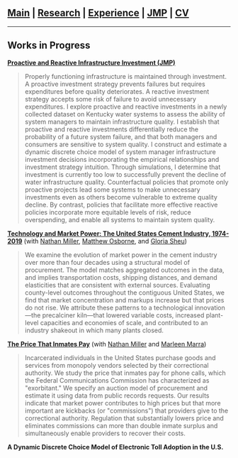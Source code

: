 ## [Main](https://gsileo.github.io/) | [Research](/research.html) | [Experience](/experience.html) | [JMP](/papers/sileo_jmp_infrastructure_investment.pdf) | [CV](/cv/sileo_cv.pdf)

* * *

## Works in Progress
**[Proactive and Reactive Infrastructure Investment (JMP)](/papers/sileo_jmp_infrastructure_investment.pdf)**
>Properly functioning infrastructure is maintained through investment. A proactive investment strategy prevents failures but requires expenditures before quality deteriorates. A reactive investment strategy accepts some risk of failure to avoid unnecessary expenditures. I explore proactive and reactive investments in a newly collected dataset on Kentucky water systems to assess the ability of system managers to maintain infrastructure quality. I establish that proactive and reactive investments differentially reduce the probability of a future system failure, and that both managers and consumers are sensitive to system quality. I construct and estimate a dynamic discrete choice model of system manager infrastructure investment decisions incorporating the empirical relationships and investment strategy intuition. Through simulations, I determine that investment is currently too low to successfully prevent the decline of water infrastructure quality. Counterfactual policies that promote only proactive projects lead some systems to make unnecessary investments even as others become vulnerable to extreme quality decline. By contrast, policies that facilitate more effective reactive policies incorporate more equitable levels of risk, reduce overspending, and enable all systems to maintain system quality.


**[Technology and Market Power: The United States Cement Industry, 1974-2019](/papers/moss_cement_markups.pdf)** (with [Nathan Miller](http://www.nathanhmiller.org/), [Matthew Osborne](https://sites.google.com/site/matthewosborne/), and [Gloria Sheu](https://sites.google.com/site/gloriaysheu/))
>We examine the evolution of market power in the cement industry over more than four decades using a structural model of procurement. The model matches aggregated outcomes in the data, and implies transportation costs, shipping distances, and demand elasticities that are consistent with external sources. Evaluating county-level outcomes throughout the contiguous United States, we find that market concentration and markups increase but that prices do not rise. We attribute these patterns to a technological innovation—the precalciner kiln—that lowered variable costs, increased plant-level capacities and economies of scale, and contributed to an industry shakeout in which many plants closed.

**[The Price That Inmates Pay](/papers/prisonphones.pdf)** (with [Nathan Miller](http://www.nathanhmiller.org/) and [Marleen Marra](https://www.marleenmarra.nl/))
>Incarcerated individuals in the United States purchase goods and services from monopoly vendors selected by their correctional authority. We study the price that inmates pay for phone calls, which the Federal Communications Commission has characterized as "exorbitant."  We specify an auction model of procurement and estimate it using data from public records requests. Our results indicate that market power contributes to high prices but that more important are kickbacks (or "commissions") that providers give to the correctional authority. Regulation that substantially lowers price and eliminates commissions can more than double inmate surplus and simultaneously enable providers to recover their costs. 

**A Dynamic Discrete Choice Model of Electronic Toll Adoption in the U.S.**
